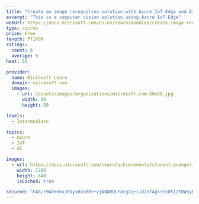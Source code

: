 ```yaml
---
title: "Create an image recognition solution with Azure IoT Edge and Azure Cognitive Services"
excerpt: "This is a computer vision solution using Azure IoT Edge"
webUrl: https://docs.microsoft.com/en-us/learn/modules/create-image-recognition-solution-iot-edge-cognitive-services/
type: course
price: Free
length: PT1H2M
ratings:
  count: 6
  average: 5
heat: 50

provider:
  name: Microsoft Learn
  domain: microsoft.com
  images:
    - url: /assets/images/organizations/microsoft.com-50x50.jpg
      width: 50
      height: 50

levels:
  - Intermediate

topics:
  - Azure
  - IoT
  - AI

images:
  - url: https://docs.microsoft.com/learn/achievements/student-evangelism/create-image-recognition-solution-iot-edge-cognitive-services-social.png
    width: 1280
    height: 640
    isCached: true

secured: "FA6/r9AO+66xJENyv0aSRRr+vjW8W0OLFoCg2q+i1d2SfAg53x505125BW3yFRoEdzyqPnqwQCGtURqdkZjhpsODdr1Odp5KwHTXirer9omkyVKru+Lf3A6mpd1XNvCgTbA0B8GU9EahxrNLfObKsKMUu+huNC/MEmZ/gDpL4Ahv2uyoHIArZq5iLdzGhaepnhYFkLM6hUzwBRQ34GEjjG2iflYkW1AEcPtOMGTwBXIHADJjaDILU7IOu1PG4HDXWZy9q69+A6m1uGJGsNWrcTJope+952aqEur1af+TdzpTcGtknMlVUn18F3a0Mf120LGoGFPuWpAeSi4iKuQ0D4Vw4Ko7n4grquzoAhscYAOiGMe5gq+jbcvDlfkeK9ugOYi6B7nf5gAaBTHGkf3s0SbF4vmCz5waA1Dx3pjUBLE=;Sac6j1U4/Ir+2n46SOYRlA=="
---
```


